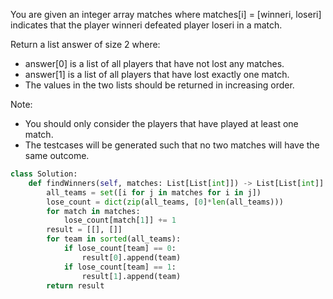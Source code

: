 You are given an integer array matches where matches[i] = [winneri, loseri] indicates that the player winneri defeated player loseri in a match.

Return a list answer of size 2 where:

- answer[0] is a list of all players that have not lost any matches.
- answer[1] is a list of all players that have lost exactly one match.
- The values in the two lists should be returned in increasing order.

Note:

- You should only consider the players that have played at least one match.
- The testcases will be generated such that no two matches will have the same outcome.

```Python
class Solution:
    def findWinners(self, matches: List[List[int]]) -> List[List[int]]:
        all_teams = set([i for j in matches for i in j])
        lose_count = dict(zip(all_teams, [0]*len(all_teams)))
        for match in matches:
            lose_count[match[1]] += 1
        result = [[], []]
        for team in sorted(all_teams):
            if lose_count[team] == 0:
                result[0].append(team)
            if lose_count[team] == 1:
                result[1].append(team)
        return result
```
